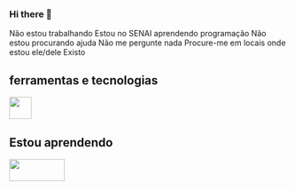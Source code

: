 ### Hi there 👋

<!--
**JuanMM0/JuanMM0** is a ✨ _special_ ✨ repository because its `README.md` (this file) appears on your GitHub profile.

Here are some ideas to get you started:

- 🔭 I’m currently working on ...
- 🌱 I’m currently learning ...
- 👯 I’m looking to collaborate on ...
- 🤔 I’m looking for help with ...
- 💬 Ask me about ...
- 📫 How to reach me: ...
- 😄 Pronouns: ...
- ⚡ Fun fact: 
-->
Não estou trabalhando
Estou no SENAI aprendendo programação 
Não estou procurando ajuda
Não me pergunte nada
Procure-me em locais onde estou
ele/dele
Existo
## ferramentas e tecnologias


<img src="https://cdn.jsdelivr.net/gh/devicons/devicon/icons/github/github-original.svg" width="40" height="40"/>
          
## Estou aprendendo

<img src="https://cdn.jsdelivr.net/gh/devicons/devicon/icons/html5/html5-original-wordmark.svg" width="100" height="40"/>
